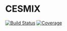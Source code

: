 # CESMIX

[![Build Status](https://github.com/jrdegreeff/CESMIX.jl/workflows/CI/badge.svg)](https://github.com/jrdegreeff/CESMIX.jl/actions)
[![Coverage](https://codecov.io/gh/jrdegreeff/CESMIX.jl/branch/master/graph/badge.svg)](https://codecov.io/gh/jrdegreeff/CESMIX.jl)
